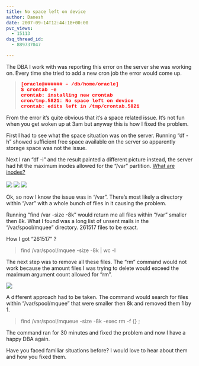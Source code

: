 ```yaml
---
title: No space left on device
author: Danesh
date: 2007-09-14T12:44:18+00:00
pvc_views:
  - 15113
dsq_thread_id:
  - 889737047

---
```

The DBA I work with was reporting this error on the server she was working on. Every time she tried to add a new cron job the error would come up.

> <p class="MsoNormal">
>   <strong><span style="font-size: 10pt; font-family: 'Courier New'; color: red" lang="PT-BR">[oracle@###### &#8211; /db/home/oracle]<o></o><br /> $ crontab -e<o></o><br /> crontab: installing new crontab<o></o><br /> cron/tmp.5821: No space left on device<o></o><br /> crontab: edits left in /tmp/crontab.5821</span></strong>
> </p>

<p class="MsoNormal">
  From the error it&#8217;s quite obvious that it&#8217;s a space related issue. It&#8217;s not fun when you get woken up at 3am but anyway this is how I fixed the problem.<!--more-->
</p>

<p class="MsoNormal">
  First I had to see what the space situation was on the server. Running &#8220;df -h&#8221; showed sufficient free space available on the server so apparently storage space was not the issue.
</p>

Next I ran &#8220;df -i&#8221; and the result painted a different picture instead, the server had hit the maximum inodes allowed for the &#8220;/var&#8221; partition. [What are inodes?  
][1]  
[![][2]][3] [![][4]][5] [![][6]][7]

Ok, so now I know the issue was in &#8220;/var&#8221;. There&#8217;s most likely a directory within &#8220;/var&#8221; with a whole bunch of files in it causing the problem.

Running &#8220;find /var -size -8k&#8221; would return me all files within &#8220;/var&#8221; smaller then 8k. What I found was a long list of unsent mails in the &#8220;/var/spool/mquee&#8221; directory. 261517 files to be exact.

How I got &#8220;261517&#8221; ?

> find /var/spool/mquee -size -8k | wc -l

The next step was to remove all these files. The &#8220;rm&#8221; command would not work because the amount files I was trying to delete would exceed the maximum argument count allowed for &#8220;rm&#8221;.

[![][8]][9]

A different approach had to be taken. The command would search for files within &#8220;/var/spool/mquee&#8221; that were smaller then 8k and removed them 1 by 1.

> find /var/spool/mqueue -size -8k -exec rm -f {} \;

The command ran for 30 minutes and fixed the problem and now I have a happy DBA again.

Have you faced familiar situations before? I would love to hear about them and how you fixed them.

 [1]: http://www.google.com/url?sa=t&ct=res&cd=1&url=http%3A%2F%2Fen.wikipedia.org%2Fwiki%2FInode&ei=iX_qRo73DpecgQO3z4zMBg&usg=AFQjCNFS15lNcW09k9Cz2nvOs9Cb4EhxDA&sig2=QPfVs13Tnvl0-iUpk6xBFA
 [2]: http://img462.imageshack.us/img462/4995/inode1cw0.th.png
 [3]: http://img462.imageshack.us/img462/4995/inode1cw0.png
 [4]: http://img462.imageshack.us/img462/8674/inode2lm8.th.png
 [5]: http://img462.imageshack.us/img462/8674/inode2lm8.png
 [6]: http://img462.imageshack.us/img462/3202/inode3xt0.th.png
 [7]: http://img462.imageshack.us/img462/3202/inode3xt0.png
 [8]: http://img142.imageshack.us/img142/9492/node6ci2.th.png
 [9]: http://img142.imageshack.us/img142/9492/node6ci2.png